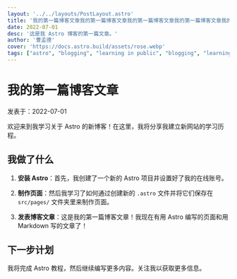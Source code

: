 ```yaml
---
layout: '../../layouts/PostLayout.astro'
title: '我的第一篇博客文章我的第一篇博客文章我的第一篇博客文章我的第一篇博客文章我的第一篇博客文章'
date: 2022-07-01
desc: '这是我 Astro 博客的第一篇文章。'
author: '曹孟德'
cover: 'https://docs.astro.build/assets/rose.webp'
tags: ["astro", "blogging", "learning in public", "blogging", "learning in public","blogging", "learning in public"]
---
```


# 我的第一篇博客文章

 发表于：2022-07-01

 欢迎来到我学习关于 Astro 的新博客！在这里，我将分享我建立新网站的学习历程。

 ## 我做了什么

 1. **安装 Astro**：首先，我创建了一个新的 Astro 项目并设置好了我的在线账号。

 2. **制作页面**：然后我学习了如何通过创建新的 `.astro` 文件并将它们保存在 `src/pages/` 文件夹里来制作页面。

 3. **发表博客文章**：这是我的第一篇博客文章！我现在有用 Astro 编写的页面和用 Markdown 写的文章了！

 ## 下一步计划

 我将完成 Astro 教程，然后继续编写更多内容。关注我以获取更多信息。